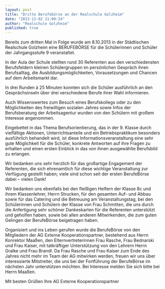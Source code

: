 ```yaml
---
layout: post
title: "Dritte Berufebörse an der Realschule Golzheim"
date: "2013-12-02 11:00:24"
author: "Realschule Golzheim"
published: true
---
```


Bereits zum dritten Mal in Folge wurde am 8.10.2013 in der Städtischen Realschule Golzheim eine BERUFEBÖRSE für die Schülerinnen und Schüler der Jahrgangsstufe 9 veranstaltet. 

In der Aula der Schule stellten rund 30 Referenten aus den verschiedensten Berufsfeldern kleinen Schülergruppen im persönlichen Gespräch ihren Berufsalltag, die Ausbildungsmöglichkeiten, Vorausetzungen und Chancen auf dem Arbeitsmarkt dar. 

In drei Runden à 25 Minuten konnten sich die Schüler ausführlich an den Gesprächsinseln über drei verschiedene Berufe ihrer Wahl informieren. 

Auch Wissenswertes zum Besuch eines Berufskollegs oder zu den Möglichkeiten des freiwilligen sozialen Jahres sowie Infos der Berufsberatung der Arbeitsagentur wurden von den Schülern mit großem Interesse angenommen. 

Eingebettet in das Thema Berufsorientierung, das in der 9. Klasse durch vielfältige Aktionen, Unterrichtsanteile und ein Betriebspraktikum besonders ausführlich behandelt wird, ist diese Informationsveranstaltung eine sehr gute Möglichkeit für die Schüler, konkrete Antworten auf ihre Fragen zu erhalten und einen ersten Einblick in das von ihnen ausgewählte Berufsbild zu erlangen. 

Wir bedanken uns sehr herzlich für das großartige Engagement der Referenten, die sich ehrenamtlich für diese wichtige Veranstaltung zur Verfügung gestellt haben; viele sind schon seit der ersten BerufeBörse dabei – vielen Dank!

Wir bedanken uns ebenfalls bei den fleißigen Helfern der Klasse 8c und ihrem Klassenlehrer, Herrn Strucken, für den gesamten Auf- und Abbau sowie für das Catering und die Betreuung am Veranstaltungstag, bei den Schülerinnen und Schülern der Klasse von Frau Schmitten, die uns durch die Anfertigung sehr schöner Dankeskarten für die Referenten unterstützt und geholfen haben, sowie bei allen anderen Mitwirkenden, die zum guten Gelingen der BerufeBörse beigetragen haben.

Organisiert und ins Leben gerufen wurde die BerufeBörse von den Mitgliedern der AG Externe Kooperationspartner, bestehend aus Herrn Konrektor Maaßen, den Elternvertreterinnen Frau Rasche, Frau Bednarski und Frau Kaiser, mit tatkräftiger Unterstützung von den Lehrern Herrn Gralke und Frau Brandl.
Da Frau Rasche und Frau Kaiser zum Ende des Jahres nicht mehr im Team der AG mitwirken werden, freuen wir uns über interessierte Mitstreiter, die uns bei der Fortführung der BerufeBörse im nächsten Jahr unterstützen möchten. Bei Interesse melden Sie sich bitte bei Herrn Maaßen.

Mit besten Grüßen
Ihre AG Externe Kooperationspartner 

<!--
<div class="container">
	<div class="row">
	  <div class="col-md-8"></div>
	  <div class="col-md-4"><img src="/pics/24015.jpg"></img></div>
	</div>
</div>
-->